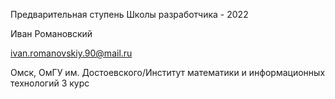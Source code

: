 Предварительная ступень Школы разработчика - 2022

Иван Романовский

ivan.romanovskiy.90@mail.ru

Омск, ОмГУ им. Достоевского/Институт математики и информационных технологий 3 курс
